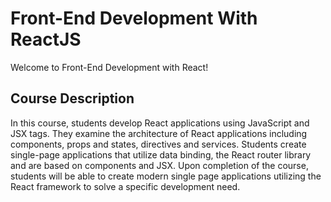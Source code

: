 # Front-End Development With ReactJS
Welcome to Front-End Development with React!

## Course Description
In this course, students develop React applications using JavaScript and JSX tags. They examine the
architecture of React applications including components, props and states, directives and services.
Students create single-page applications that utilize data binding, the React router library and are
based on components and JSX. Upon completion of the course, students will be able to create modern
single page applications utilizing the React framework to solve a specific development need.
